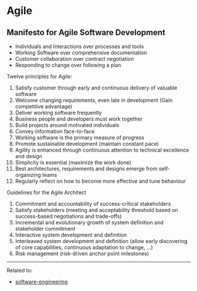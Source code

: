 # Agile

## Manifesto for Agile Software Development

- Individuals and Interactions over processes and tools
- Working Software over comprehensive documentation
- Customer collaboration over contract negotiation
- Responding to change over following a plan

Twelve principles for Agile:
1. Satisfy customer through early and continuous delivery of valuable software
2. Welcome changing requirements, even late in development (Gain competitive advantage)
3. Deliver working software frequently
4. Business people and developers must work together
5. Build projects around motivated individuals
6. Convey information face-to-face
7. Working software is the primary measure of progress
8. Promote sustainable development (maintain constant pace)
9. Agility is enhanced through continuous attention to technical excellence and design
10. Simplicity is essential (maximize the work done)
11. Best architectures, requirements and designs emerge from self-organizing teams
12. Regularly reflect on how to become more effective and tune behaviour


Guidelines for the Agile Architect
1. Commitment and accountability of success-critical stakeholders
2. Satisfy stakeholders (meeting and acceptability threshold based on success-based negotiations and trade-offs)
3. Incremental and evolutionary growth of system definition and stakeholder commitment
4. Interactive system development and definition
5. Interleaved system development and definition (allow early discovering of core capabilities, continuous adaptation to change, …)
6. Risk management (risk-driven anchor point milestones)

<hr>

Related to: 
- [software-engineering](../software-engineering.md)
